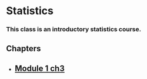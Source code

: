 # Statistics
### This class is an introductory statistics course.
## Chapters
- ## [Module 1 ch3 ](./module1.html)
